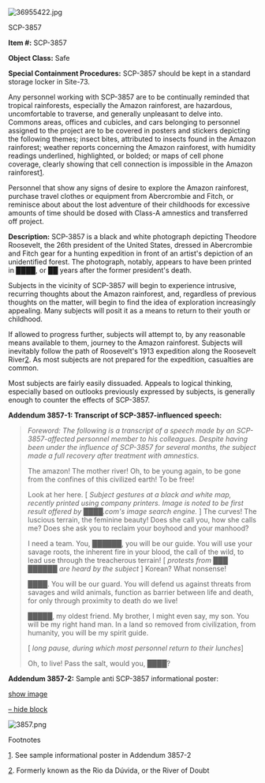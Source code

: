 ![36955422.jpg](https://www.tinasdynamichomeschoolplus.com/wp-content/uploads/36955422.jpg)

SCP-3857

**Item #:** SCP-3857

**Object Class:** Safe

**Special Containment Procedures:** SCP-3857 should be kept in a standard storage locker in Site-73.

Any personnel working with SCP-3857 are to be continually reminded that tropical rainforests, especially the Amazon rainforest, are hazardous, uncomfortable to traverse, and generally unpleasant to delve into. Commons areas, offices and cubicles, and cars belonging to personnel assigned to the project are to be covered in posters and stickers depicting the following themes; insect bites, attributed to insects found in the Amazon rainforest; weather reports concerning the Amazon rainforest, with humidity readings underlined, highlighted, or bolded; or maps of cell phone coverage, clearly showing that cell connection is impossible in the Amazon rainforest[1](javascript:;).

Personnel that show any signs of desire to explore the Amazon rainforest, purchase travel clothes or equipment from Abercrombie and Fitch, or reminisce about about the lost adventure of their childhoods for excessive amounts of time should be dosed with Class-A amnestics and transferred off project.

**Description:** SCP-3857 is a black and white photograph depicting Theodore Roosevelt, the 26th president of the United States, dressed in Abercrombie and Fitch gear for a hunting expedition in front of an artist's depiction of an unidentified forest. The photograph, notably, appears to have been printed in ████, or ██ years after the former president's death.

Subjects in the vicinity of SCP-3857 will begin to experience intrusive, recurring thoughts about the Amazon rainforest, and, regardless of previous thoughts on the matter, will begin to find the idea of exploration increasingly appealing. Many subjects will posit it as a means to return to their youth or childhood.

If allowed to progress further, subjects will attempt to, by any reasonable means available to them, journey to the Amazon rainforest. Subjects will inevitably follow the path of Roosevelt's 1913 expedition along the Roosevelt River[2](javascript:;). As most subjects are not prepared for the expedition, casualties are common.

Most subjects are fairly easily dissuaded. Appeals to logical thinking, especially based on outlooks previously expressed by subjects, is generally enough to counter the effects of SCP-3857.

**Addendum 3857-1: Transcript of SCP-3857-influenced speech:**

> _Foreword: The following is a transcript of a speech made by an SCP-3857-affected personnel member to his colleagues. Despite having been under the influence of SCP-3857 for several months, the subject made a full recovery after treatment with amnestics._
> 
> The amazon! The mother river! Oh, to be young again, to be gone from the confines of this civilized earth! To be free!
> 
> Look at her here. \[ _Subject gestures at a black and white map, recently printed using company printers. Image is noted to be first result offered by ████.com's image search engine._ \] The curves! The luscious terrain, the feminine beauty! Does she call you, how she calls me? Does she ask you to reclaim your boyhood and your manhood?
> 
> I need a team. You, ██████, you will be our guide. You will use your savage roots, the inherent fire in your blood, the call of the wild, to lead use through the treacherous terrain! \[ _protests from ███ ██████ are heard by the subject_ \] Korean? What nonsense!
> 
> ████. You will be our guard. You will defend us against threats from savages and wild animals, function as barrier between life and death, for only through proximity to death do we live!
> 
> █████, my oldest friend. My brother, I might even say, my son. You will be my right hand man. In a land so removed from civilization, from humanity, you will be my spirit guide.
> 
> \[ _long pause, during which most personnel return to their lunches_\]
> 
> Oh, to live! Pass the salt, would you, ████?

**Addendum 3857-2:** Sample anti SCP-3857 informational poster:

[show image](javascript:;)

[– hide block](javascript:;)

![3857.png](http://scp-wiki.wdfiles.com/local--files/scp-3857/3857.png)

Footnotes

[1](javascript:;). See sample informational poster in Addendum 3857-2

[2](javascript:;). Formerly known as the Rio da Dúvida, or the River of Doubt